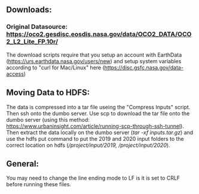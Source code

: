 ## Downloads:
### Original Datasource: https://oco2.gesdisc.eosdis.nasa.gov/data/OCO2_DATA/OCO2_L2_Lite_FP.10r/
The download scripts require that you setup an account with EarthData (https://urs.earthdata.nasa.gov/users/new) and setup system variables according to "curl for Mac/Linux" here (https://disc.gsfc.nasa.gov/data-access)

## Moving Data to HDFS:
The data is compressed into a tar file useing the "Compress Inputs" script. Then ssh onto the dumbo server. Use scp to download the tar file onto the dumbo server (using this method: https://www.urbaninsight.com/article/running-scp-through-ssh-tunnel). Then extract the data locally on the dumbo server (*tar -xf inputs.tar.gz*) and use the hdfs put command to put the 2019 and 2020 input folders to the correct location on hdfs (*/project/input/2019, /project/input/2020*).

## General:
You may need to change the line ending mode to LF is it is set to CRLF before running these files.

